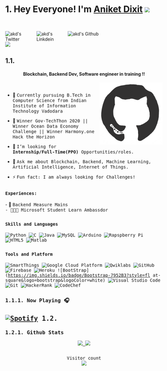 # 1. Hey Everyone! I'm [Aniket Dixit](https://github.com/dixitaniket) <img src="https://github.com/himanshusharma89/himanshusharma89/blob/master/Hi.gif" width="25px">
<br><br>
<a href="https://twitter.com/_aniket_dixit">
  <img align="left" alt="akd's Twitter" width="100px" src="https://img.shields.io/badge/Twitter-1DA1F2?style=for-the-badge&logo=Twitter&logoColor=white" />
</a>
<a href="https://www.linkedin.com/in/dixitaniket">
  <img align="left" alt="akd's Linkdein" width="100px" src="https://img.shields.io/badge/Linkedin-0A66C2?style=for-the-badge&logo=Linkedin&logoColor=white" />
</a>
<a href="https://github.com/dixitaniket">
  <img align="left" alt="akd's Github" width="100px" src="https://img.shields.io/badge/Github-181717?style=for-the-badge&logo=Github&logoColor=white" />
</a>
<a href="mailto:dixitaniket199@gmail.com">
  <img align="left" alt="" width="70px" src="https://img.shields.io/badge/Gmail-EA4335?style=for-the-badge&logo=Gmail&logoColor=white" />
</a>
<br><br>
![](https://github.com/amandewatnitrr/amandewatnitrr/blob/main/header_.png)

## 1.1. <p align="center"><h4 align="center">Blockchain, Backend Dev, Software engineer in training !!</h4></p>

<div>
<img align="right" src="https://github.com/dixitaniket/dixitaniket/blob/master/github_enter.gif" width="40%"/>
  <br>

- 👷 <samp>Currently pursuing B.Tech in Computer Science from Indian Institute of Information Technology Vadodara 
- 🥇 <samp> Winner Gov-TechThon 2020 || Winner Ocean Data Economy Challenge || Winner Harmony.one Hack the Horizon
- 💼 <samp>I’m looking for **Internship/Full-Time(PPO)** Opportunities/roles.
- 💬 <samp>Ask me about Blockchain, Backend, Machine Learning, Artificial Intelligence, Internet of Things.

- ⚡ <samp>Fun fact: I am always looking for Challenges! 
</div>

##

<div>
<h4><b><samp>Experiences:</samp></b></h4>
- 👷 <samp>Backend Measure Mains<br>
- 👨🏾‍💻 <samp>Microsoft Student Learn Ambassdor<br>

##
<h4><b><samp>Skills and Languages</samp></b></h4>

![Python](https://img.shields.io/badge/Python-3776AB?style=flat-square&logo=Python&logoColor=white)
![C](https://img.shields.io/badge/C-27338e?style=flat-square&logo=c&logoColor=white)
![Java](https://img.shields.io/badge/Java-013243?style=flat-square&logo=Java&logoColor=white)
![MySQL](https://img.shields.io/badge/MySQL-4479A1?style=flat-square&logo=MySQL&logoColor=white)
![Arduino](https://img.shields.io/badge/Arduino-00979D?style=flat-square&logo=Arduino&logoColor=white)
![Rapspberry Pi](https://img.shields.io/badge/Raspberry_pi-C51A4A?style=flat-square&logo=raspberry-pi&logoColor=white)
![HTML5](https://img.shields.io/badge/HTML5-E34F26?style=flat-square&logo=HTML5&logoColor=white)
![Matlab](https://img.shields.io/badge/MATLAB-800000?style=flat-square&logo=MathWorks&logoColor=white)


##
<h4><b><samp>Tools and Platform</samp></b></h4>

![SmartThings](https://img.shields.io/badge/SmartThings-777BB4?style=flat-square&logo=SmartThings&logoColor=white)
![Google Cloud Platform](https://img.shields.io/badge/Google_Cloud-4285F4?style=flat-square&logo=google-cloud&logoColor=white)
![Qwiklabs](https://img.shields.io/badge/Qwiklabs-F5CD0E?style=flat-square&logo=Qwiklabs&logoColor=800000)
![GitHub](https://img.shields.io/badge/GitHub-181717?style=flat-square&logo=github)
![Firebase](https://img.shields.io/badge/Firebase-ffcb2c?style=flat-square&logo=Firebase&logoColor=DD1100)
![Heroku](https://img.shields.io/badge/Heroku-430098?style=flat-square&logo=Heroku&logoColor=white)
![BootStrap](https://img.shields.io/badge/Bootstrap-7952B3?style=fl 
at-square&logo=bootstrap&logoColor=white)
![Visual Studio Code](https://img.shields.io/badge/Visual_Studio_Code-007ACC?style=flat-square&logo=Visual-Studio-Code&logoColor=white)
![Git](https://img.shields.io/badge/Git-F05032?style=flat-square&logo=Git&logoColor=white)
![HackerRank](https://img.shields.io/badge/HackerRank-107C10?style=flat-square&logo=HackerRank&logoColor=black)
![CodeChef](https://img.shields.io/badge/CodeChef-5B4638?style=flat-square&logo=CodeChef&logoColor=white)

##

### 1.1.1. Now Playing 🎧
[![Spotify](https://spotify-recently-played-6w8ea7g4e.vercel.app/api/spotify)](https://open.spotify.com/user/mkc5sfwxh876iwvcolt04s5gb)
1.2. <br/>
---
### 1.2.1. Github Stats
<!--
[![GitHub stats](https://github-readme-stats.vercel.app/api?username=amandewatnitrr&count_private=true&show_icons=true&theme=algolia&&include_all_commits=true)](https://github.com/amandewatnitrr/github-readme-stats-1)    [![Top Langs](https://github-readme-stats.vercel.app/api/top-langs/?username=amandewatnitrr&hide=html,css,javascript)](https://github.com/amandewatnitrr/github-readme-stats-1)-->
<p align="center">
  <a href="https://github.com/dixitaniket">
    <img height="180em" src="https://github-readme-stats.vercel.app/api?username=dixitaniket&count_private=true&show_icons=true&theme=algolia&&include_all_commits=true"/>
    <img height="180em" src="https://github-readme-stats-eight-theta.vercel.app/api/top-langs/?username=dixitaniket&hide=html,css,javascript&layout=compact&langs_count=8&theme=algolia"/>
  </a>
</p>

##
<p align="center"> 
  Visitor count<br>
  <img src="https://profile-counter.glitch.me/dixitaniket/count.svg" />
</p>
